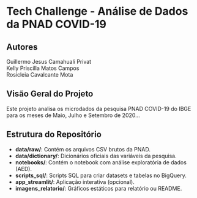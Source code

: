 # Tech Challenge - Análise de Dados da PNAD COVID-19

## Autores
Guillermo Jesus Camahuali Privat  
Kelly Priscilla Matos Campos  
Rosicleia Cavalcante Mota

## Visão Geral do Projeto
Este projeto analisa os microdados da pesquisa PNAD COVID-19 do IBGE para os meses de Maio, Julho e Setembro de 2020...

## Estrutura do Repositório
- **data/raw/**: Contém os arquivos CSV brutos da PNAD.
- **data/dictionary/**: Dicionários oficiais das variáveis da pesquisa.
- **notebooks/**: Contém o notebook com análise exploratória de dados (AED).
- **scripts_sql/**: Scripts SQL para criar datasets e tabelas no BigQuery.
- **app_streamlit/**: Aplicação interativa (opcional).
- **imagens_relatorio/**: Gráficos estáticos para relatório ou README.
